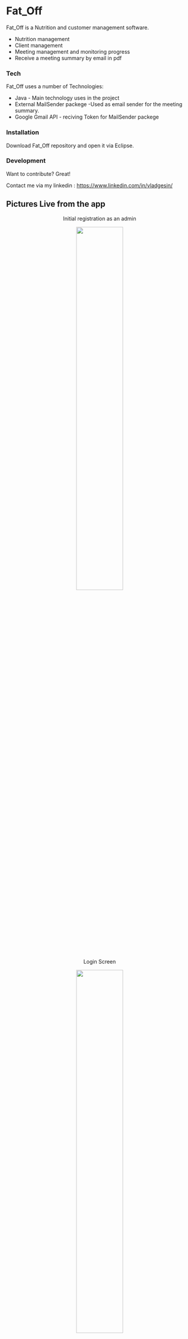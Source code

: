 # Fat_Off


Fat_Off is a Nutrition and customer management software.

  - Nutrition management
  - Client management
  - Meeting management and monitoring progress
  - Receive a meeting summary by email in pdf

### Tech

Fat_Off uses a number of Technologies:

* Java - Main technology uses in the project
* External MailSender packege -Used as email sender for the meeting summary.
* Google Gmail API - reciving Token for MailSender packege

### Installation

Download Fat_Off repository and open it via Eclipse.

### Development

Want to contribute? Great!

Contact me via my linkedin : https://www.linkedin.com/in/vladgesin/

## Pictures Live from the app

 <p align="center">
  Initial registration as an admin
  </p>
  
<p align="center" width="100%">
    <img width="50%" src="https://i.ibb.co/bFFc4YG/2020-11-30-16-31-38.png"> 
  </p>
  
   <p align="center">
  Login Screen
  </p>
  
  <p align="center" width="100%">
    <img width="50%" src="https://i.ibb.co/bHW3KcY/2020-11-30-16-32-20.png"> 
  </p>
  
   <p align="center">
  Create user screen
  </p>
  
  <p align="center" width="100%">
    <img width="50%" src="https://i.ibb.co/wrMnk2D/2020-11-30-16-32-49.png"> 
  </p>
  
   <p align="center">
  Introduction with the customer
  </p>
  
   <p align="center" width="100%">
    <img width="50%" src="https://i.ibb.co/FKgT68K/2020-11-30-16-33-24.png"> 
  </p>
  
   <p align="center">
  Meeting screen with tracking of previous meetings, summaries, graphs, etc.
  </p>
  
   <p align="center" width="100%">
    <img width="50%" src="https://i.ibb.co/Fxvb4rD/2020-11-30-16-33-58.png"> 
  </p>
    
 

